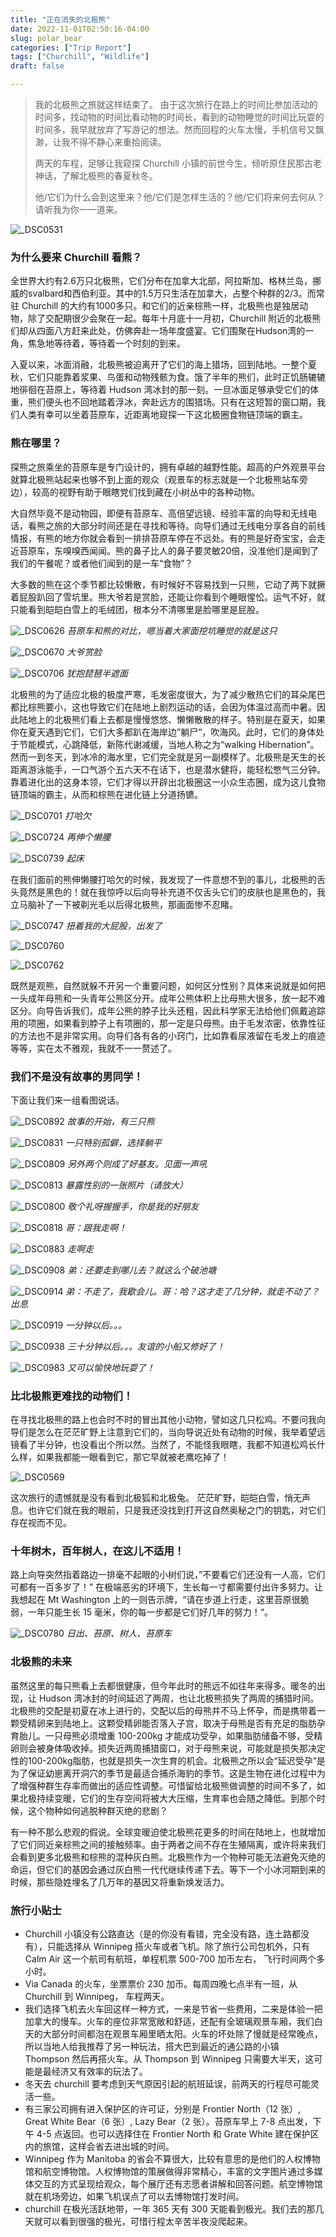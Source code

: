 ```yaml
---
title: "正在消失的北极熊"
date: 2022-11-01T02:50:16-04:00
slug: polar_bear
categories: ["Trip Report"]
tags: ["Churchill", "Wildlife"]
draft: false

---
```


>我的北极熊之旅就这样结束了。 由于这次旅行在路上的时间比参加活动的时间多，找动物的时间比看动物的时间长，看到的动物睡觉的时间比玩耍的时间多，我早就放弃了写游记的想法。然而回程的火车太慢，手机信号又飘渺，让我不得不静心来重拾阅读。
>
>两天的车程，足够让我窥探 Churchill 小镇的前世今生，倾听原住民那古老神话，了解北极熊的春夏秋冬。
>
>他/它们为什么会到这里来？他/它们是怎样生活的？他/它们将来何去何从？请听我为你一一道来。

![_DSC0531](https://tvax4.sinaimg.cn/large/722664abgy1h7phk2vuqdj23y02mohe0.jpg)


### 为什么要来 Churchill 看熊？
全世界大约有2.6万只北极熊，它们分布在加拿大北部，阿拉斯加、格林兰岛，挪威的svalbard和西伯利亚。其中的1.5万只生活在加拿大，占整个种群的2/3。而常驻 Churchill 的大约有1000多只。和它们的近亲棕熊一样，北极熊也是独居动物，除了交配期很少会聚在一起。每年十月底十一月初，Churchill 附近的北极熊们却从四面八方赶来此处，仿佛奔赴一场年度盛宴。它们围聚在Hudson湾的一角，焦急地等待着，等待着一个时刻的到来。

入夏以来，冰面消融，北极熊被迫离开了它们的海上猎场，回到陆地。一整个夏秋，它们只能靠着浆果、鸟蛋和动物残骸为食。饿了半年的熊们，此时正饥肠辘辘地徘徊在苔原上，等待着 Hudson 湾冰封的那一刻。一旦冰面足够承受它们的体重，熊们便头也不回地踏着浮冰，奔赴远方的围猎场。只有在这短暂的窗口期，我们人类有幸可以坐着苔原车，近距离地窥探一下这北极圈食物链顶端的霸主。

### 熊在哪里？
探熊之旅乘坐的苔原车是专门设计的，拥有卓越的越野性能。超高的户外观景平台就算北极熊站起来也够不到上面的观众（观景车的标志就是一个北极熊站车旁边），较高的视野有助于眼瞎党们找到藏在小树丛中的各种动物。

大自然毕竟不是动物园，即便有苔原车、高倍望远镜、经验丰富的向导和无线电话，看熊之旅的大部分时间还是在寻找和等待。向导们通过无线电分享各自的前线情报，有熊的地方你就会看到一排排苔原车停在不远处。有的熊是好奇宝宝，会走近苔原车，东嗅嗅西闻闻。熊的鼻子比人的鼻子要灵敏20倍，没准他们是闻到了我们的午餐呢？或者他们闻到的是一车“食物”？

大多数的熊在这个季节都比较懒散，有时候好不容易找到一只熊，它动了两下就撅着屁股趴回了雪坑里。熊大爷若是赏脸，还能让你看到个睡眼惺忪。运气不好，就只能看到皑皑白雪上的毛绒团，根本分不清哪里是脸哪里是屁股。

![_DSC0626](https://tvax2.sinaimg.cn/large/722664abgy1h7phj6eevbj230s20ju0z.jpg)
*苔原车和熊的对比，嗯当着大家面挖坑睡觉的就是这只*

![_DSC0670](https://tva2.sinaimg.cn/large/722664abgy1h7phj3qk3nj235m23rqv8.jpg)
*大爷赏脸*

![_DSC0706](https://tva2.sinaimg.cn/large/722664abgy1h7phi7q1dtj24mo334b2i.jpg)
*犹抱琵琶半遮面*

北极熊的为了适应北极的极度严寒，毛发密度很大，为了减少散热它们的耳朵尾巴都比棕熊要小，这也导致它们在陆地上剧烈运动的话，会因为体温过高而中暑。因此陆地上的北极熊们看上去都是慢慢悠悠、懒懒散散的样子。特别是在夏天，如果你在夏天遇到它们，它们大多都趴在海岸边”躺尸“，吹海风。此时，它们的身体处于节能模式，心跳降低，新陈代谢减缓，当地人称之为“walking Hibernation”。然而一到冬天，到冰冷的海水里，它们完全就是另一副模样了。北极熊是天生的长距离游泳能手，一口气游个五六天不在话下，也是潜水健将，能轻松憋气三分钟。靠着进化出的这身本领，它们才得以开辟出北极圈这一小众生态圈，成为这儿食物链顶端的霸主，从而和棕熊在进化链上分道扬镳。

![_DSC0701](https://tva1.sinaimg.cn/large/722664abgy1h7phirdk7cj23ag26zx6s.jpg)
*打哈欠*

![_DSC0724](https://tva4.sinaimg.cn/large/722664abgy1h7phidakjyj24112op7wo.jpg)
*再伸个懒腰*

![_DSC0739](https://tvax3.sinaimg.cn/large/722664abgy1h7phhz4u4aj23pr2h61l3.jpg)
*起床*

在我们面前的熊伸懒腰打哈欠的时候，我发现了一件意想不到的事儿，北极熊的舌头竟然是黑色的！就在我惊呼以后向导补充道不仅舌头它们的皮肤也是黑色的，我立马脑补了一下被剃光毛以后得北极熊，那画面惨不忍睹。

![_DSC0747](https://tvax4.sinaimg.cn/large/722664abgy1h7phhovk3aj24mo3344qz.jpg)
*扭着我的大屁股，出发了*

![_DSC0760](https://tvax1.sinaimg.cn/large/722664abgy1h7phhdvuahj24mo334u14.jpg)

![_DSC0762](https://tva1.sinaimg.cn/large/722664abgy1h7phgxkrtdj24mo334x6w.jpg)

既然是观熊，自然就躲不开另一个重要问题，如何区分性别？具体来说就是如何把一头成年母熊和一头青年公熊区分开。成年公熊体积上比母熊大很多，放一起不难区分。向导告诉我们，成年公熊的脖子比头还粗，因此科学家无法给他们佩戴追踪用的项圈，如果看到脖子上有项圈的，那一定是只母熊。由于毛发浓密，依靠性征的方法也不是非常实用。向导们各有各的小窍门，比如靠看尿液留在毛发上的痕迹等等，实在太不雅观，我就不一一赘述了。

### 我们不是没有故事的男同学！
下面让我们来一组看图说话。

![_DSC0892](https://tva2.sinaimg.cn/large/722664abgy1h7pher1cisj24mo334b2h.jpg)
*故事的开始，有三只熊*

![_DSC0831](https://tva3.sinaimg.cn/large/722664abgy1h7phfazkw1j23ov2glu10.jpg)
*一只特别孤僻，选择躺平*

![_DSC0809](https://tva3.sinaimg.cn/large/722664abgy1h7phgc53kgj24mo334u14.jpg)
*另外两个则成了好基友。见面一声吼*

![_DSC0813](https://tvax1.sinaimg.cn/large/722664abgy1h7phg7gzqkj24mo334b2f.jpg)
*暴露性别的一张照片（请放大）*

![_DSC0800](https://tvax2.sinaimg.cn/large/722664abgy1h7phghii21j24mo3341l5.jpg)
*敬个礼呀握握手，你是我的好朋友*

![_DSC0818](https://tva1.sinaimg.cn/large/722664abgy1h7phfy5v1nj246i2sc4qu.jpg)
*哥：跟我走啊！*

![_DSC0883](https://tva1.sinaimg.cn/large/722664abgy1h7phf5atc5j24mo3341l6.jpg)
*走啊走*

![_DSC0908](https://tvax3.sinaimg.cn/large/722664abgy1h7pheuy9i8j22h61ngb2a.jpg)
*弟：还要走到哪儿去？就这么个破池塘*

![_DSC0914](https://tva3.sinaimg.cn/large/722664abgy1h7phetix29j22tu1vw4qr.jpg)
*弟：不走了，我歇会儿。哥：哈？这才走了几分钟，就走不动了？出息*

![_DSC0919](https://tva2.sinaimg.cn/large/722664abgy1h7phekrpxcj22hz1nze82.jpg)
*一分钟以后。。。*

![_DSC0938](https://tva4.sinaimg.cn/large/722664abgy1h7pheizjmyj2396264e84.jpg)
*三十分钟以后。。。友谊的小船又修好了！*

![_DSC0983](https://tvax3.sinaimg.cn/large/722664abgy1h7pheg7o99j232k21pu0z.jpg)
*又可以愉快地玩耍了！*

### 比北极熊更难找的动物们！
在寻找北极熊的路上也会时不时的冒出其他小动物，譬如这几只松鸡。不要问我向导们是怎么在茫茫旷野上注意到它们的，当向导说近处有动物的时候，我举着望远镜看了半分钟，也没看出个所以然。当然了，不能怪我眼瞎，我都不知道松鸡长什么样，如果我都能一眼看到它，那它早就被老鹰吃掉了！

![_DSC0569](https://tvax3.sinaimg.cn/large/722664abgy1h7phjt0kafj24mo334u14.jpg)

这次旅行的遗憾就是没有看到北极狐和北极兔。
茫茫旷野，皑皑白雪，悄无声息。也许它们就在我的眼前，只是我还没找到打开这自然奥秘之门的钥匙，对它们存在视而不见。

### 十年树木，百年树人，在这儿不适用！
路上向导突然指着路边一排毫不起眼的小树们说，”不要看它们还没有一人高，它们可都有一百多岁了！” 在极端恶劣的环境下，生长每一寸都需要付出许多努力。让我想起在 Mt Washington 上的一则告示牌，“请在步道上行走，这里苔原很脆弱，一年只能生长 15 毫米，你的每一步都是它们好几年的努力！“。

![_DSC0780](https://tva4.sinaimg.cn/large/722664abgy1h7phgt92t4j24mo334kjq.jpg)
*日出、苔原、树人、苔原车*

### 北极熊的未来
虽然这里的每只熊看上去都很健康，但今年此时的熊远不如往年来得多。暖冬的出现，让 Hudson 湾冰封的时间延迟了两周，也让北极熊损失了两周的捕猎时间。北极熊的交配是初夏在冰上进行的，交配以后的母熊并不马上怀孕，而是携带着一颗受精卵来到陆地上。这颗受精卵能否落入子宫，取决于母熊是否有充足的脂肪孕育胎儿。一只母熊必须增重 100-200kg 才能成功受孕，如果脂肪储备不够，受精卵则会被身体吸收掉。损失近两周捕猎窗口，对于母熊来说，可能就是损失那决定性的100-200kg脂肪，也就是损失一次生育的机会。北极熊之所以会“延迟受孕”是为了保证幼崽离开洞穴的季节是最适合捕杀海豹的季节。这是生物在进化过程中为了增强种群生存率而做出的适应性调整。可惜留给北极熊做调整的时间不多了，如果北极持续变暖，它们的生存空间将被大大压缩，生育率也会随之降低。到那个时候，这个物种如何逃脱种群灭绝的悲剧？

有一种不那么悲观的假说。全球变暖迫使北极熊花更多的时间在陆地上，也就增加了它们同近亲棕熊之间的接触频率。由于两者之间不存在生殖隔离，或许将来我们会看到更多北极熊和棕熊的混种灰白熊。北极熊作为一个物种可能无法避免灭绝的命运，但它们的基因会通过灰白熊一代代继续传递下去。等下一个小冰河期到来的时候，那些隐姓埋名了几万年的基因又将重新焕发活力。


### 旅行小贴士
- Churchill 小镇没有公路直达（是的你没有看错，完全没有路，连土路都没有），只能选择从 Winnipeg 搭火车或者飞机。除了旅行公司包机外，只有 Calm Air 这一个航司有航班，单程机票 500-700 加币左右， 飞行时间两个多小时。
- Via Canada 的火车，坐票票价 230 加币。每周四晚七点半有一班，从 Churchill 到 Winnipeg， 车程两天。
- 我们选择飞机去火车回这样一种方式，一来是节省一些费用，二来是体验一把加拿大的慢车。火车的座位非常宽敞和舒适，还配有全玻璃观景车厢，我们白天的大部分时间都泡在观景车厢里晒太阳。火车的坏处除了慢就是经常晚点，所以当地人给我推荐了另一种玩法，搭大巴到最近的通公路的小镇 Thompson 然后再搭火车。从 Thompson 到 Winnipeg 只需要大半天，这可能是最经济又有效率的玩法了。
- 冬天去 churchill 要考虑到天气原因引起的航班延误，前两天的行程尽可能灵活一些。
- 有三家公司拥有进入保护区的许可证，分别是 Frontier North（12 张）, Great White Bear（6 张）, Lazy Bear（2 张）。苔原车早上 7-8 点出发，下午 4-5 点返回。也可以选择住在 Frontier North 和 Grate White 建在保护区内的旅馆，这样会省去进出城的时间。
- Winnipeg 作为 Manitoba 的省会不算很大，比较有意思的是他们的人权博物馆和航空博物馆。人权博物馆的策展做得非常精心，丰富的文字图片通过多媒体交互的方式呈现给观众，每个展厅还有志愿者讲解和回答问题。航空博物馆就在机场旁边，如果飞机误点了可以去博物馆打发时间。
- churchill 在极光活跃地带，一年 365 天有 300 天能看到极光。我们去的那几天就可以看到很强的极光，可惜行程太辛苦半夜没爬起来。











